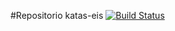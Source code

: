 #Repositorio katas-eis
[![Build Status](https://travis-ci.org/camilagarcia113/katas-eis.svg?branch=batalla2)](https://travis-ci.org/camilagarcia113/katas-eis)
